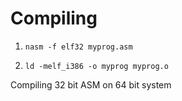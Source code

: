 # Compiling

1. ```nasm -f elf32 myprog.asm```

2. ```ld -melf_i386 -o myprog myprog.o```
   
Compiling 32 bit ASM on 64 bit system
